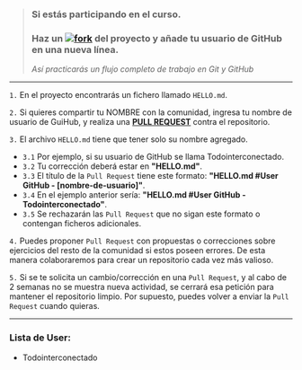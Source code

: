 > ### Si estás participando en el curso.
> ### Haz un [![fork](https://raw.githubusercontent.com/Todointerconectado/basicojavascript/670f71690143db38df3148080b29066f45d57d7c/css/images/badgeFork.svg)](https://github.com/Todointerconectado/basicojavascript/fork) del proyecto y añade tu usuario de GitHub en una nueva línea.
>
> _Así practicarás un flujo completo de trabajo en Git y GitHub_

<hr>

`1.` En el proyecto encontrarás un fichero llamado `HELLO.md`.

`2.` Si quieres compartir tu NOMBRE con la comunidad, ingresa tu nombre de usuario de GuiHub, y realiza una [**PULL REQUEST**](https://docs.github.com/es/pull-requests/collaborating-with-pull-requests/proposing-changes-to-your-work-with-pull-requests/creating-a-pull-request) contra el repositorio.

`3.` El archivo `HELLO.md` tiene que tener solo su nombre agregado. 
  * `3.1` Por ejemplo, si su usuario de GitHub se llama Todointerconectado.
  * `3.2` Tu corrección deberá estar en **"HELLO.md"**.
  * `3.3` El título de la `Pull Request` tiene este formato: **"HELLO.md #User GitHub - [nombre-de-usuario]"**.
  * `3.4` En el ejemplo anterior sería: **"HELLO.md #User GitHub - Todointerconectado"**.
  * `3.5` Se rechazarán las `Pull Request` que no sigan este formato o contengan ficheros adicionales.

`4.` Puedes proponer `Pull Request` con propuestas o correcciones sobre ejercicios del resto de la comunidad si estos poseen errores. De esta manera colaboraremos para crear un repositorio cada vez más valioso.

`5.` Si se te solicita un cambio/corrección en una `Pull Request`, y al cabo de 2 semanas no se muestra nueva actividad, se cerrará esa petición para mantener el repositorio limpio. Por supuesto, puedes volver a enviar la `Pull Request` cuando quieras.

<hr>

### Lista de User:

- Todointerconectado


